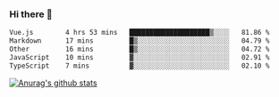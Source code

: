 ### Hi there 👋



<!--
**webB1an/webB1an** is a ✨ _special_ ✨ repository because its `README.md` (this file) appears on your GitHub profile.

Here are some ideas to get you started:

- 🔭 I’m currently working on ...
- 🌱 I’m currently learning ...
- 👯 I’m looking to collaborate on ...
- 🤔 I’m looking for help with ...
- 💬 Ask me about ...
- 📫 How to reach me: ...
- 😄 Pronouns: ...
- ⚡ Fun fact: ...
-->

<!--START_SECTION:waka-->

```txt
Vue.js        4 hrs 53 mins   ████████████████████▒░░░░   81.86 %
Markdown      17 mins         █▒░░░░░░░░░░░░░░░░░░░░░░░   04.79 %
Other         16 mins         █▒░░░░░░░░░░░░░░░░░░░░░░░   04.72 %
JavaScript    10 mins         ▓░░░░░░░░░░░░░░░░░░░░░░░░   02.91 %
TypeScript    7 mins          ▓░░░░░░░░░░░░░░░░░░░░░░░░   02.10 %
```

<!--END_SECTION:waka-->


[![Anurag's github stats](https://github-readme-stats.vercel.app/api?username=webB1an&show_icons=true&theme=radical)](https://github.com/anuraghazra/github-readme-stats)


